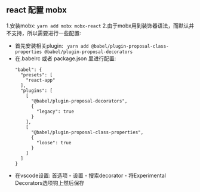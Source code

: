 ## react 配置 mobx
1.安装mobx: `yarn add mobx mobx-react`
2.由于mobx用到装饰器语法，而默认并不支持，所以需要进行一些配置:
- 首先安装相关plugin: ` yarn add @babel/plugin-proposal-class-properties @babel/plugin-proposal-decorators`
- 在.babelrc 或者 package.json 里进行配置:
  ```
  "babel": {
    "presets": [
      "react-app"
    ],
    "plugins": [
      [
        "@babel/plugin-proposal-decorators",
        {
          "legacy": true
        }
      ],
      [
        "@babel/plugin-proposal-class-properties",
        {
          "loose": true
        }
      ]
    ]
  }
  ```
- 在vscode设置: 首选项 - 设置 - 搜索decorator - 将Experimental Decorators选项钩上然后保存